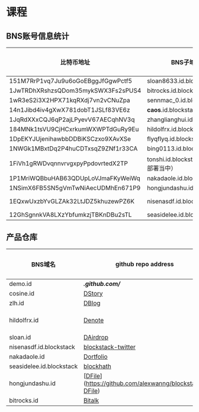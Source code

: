 # 课程

## BNS账号信息统计

|比特币地址 |BNS子域名| BNS域名|发送BTC|
|----|----|-----|-----|
| 151M7RrP1vq7Ju9u6oGoEBggJfGgwPctf5 | sloan8633.id.blockstack | sloan.id | X |
| 1JwTRDhXRshzsQDom35mykSWX3Fs2sPUS4 | bitrocks.id.blockstack| bitrocks.id | X |
|1wR3eS2i3X2HPX71kqRXdj7vn2vCNuZpa|sennmac_0.id.blockstack|naige.id|X|
|14n1Jibd4iv4gXwX781dobT1JSLf83VE6z|__caos__.id.blockstack|cosine.id|X|
|1JqRdXXxCQJ6qP2ajLPyevV67AECqhNV3q|zhanglianghui.id.blockstack|zlh.id|X|
|184MNk1tsVU9CjHCxrkumWXWPTdGuRy9Eu|hildolfrx.id.blockstack|hildolfrx.id|X|
|1DpEKYJUjenihawbbDDBiKSCzxo9XAvXSe|flyqflyq.id.blockstack|flyqflyq.id|X|
|1NWGk1MBxtDq2P4huCDTxsqZ9ZNf1r33CA|bing0113.id.blockstack|bingw.id|X|
|1FiVh1gRWDvqnnvrvgxpyPpdovrtedX2TP|tonshi.id.blockstack（还在部署当中）|（未注册）||
|1P1MriWQBbuHAB63QDUpLoVJmaFKyWeiWq|nakadaole.id.blockstack|nakadaole.id||
|1NSimX6FB5SN5gVmTwNiAecUDMhEn671P9|hongjundashu.id.blockstack|hongjundashu.id||
|1EQxwUxzbYvGLZAk32LtJDZ5khuzewPZ6K| nisenasdf.id.blockstack |not yet, waiting for btc||
|12GhSgnnkVA8LXzYbfumkzjTBKnDBu2sTL|seasidelee.id.blockstack|lokija.id||


## 产品仓库

| BNS域名 | github repo address| 公网访问地址（如netlify） |
|---|---|---|
| demo.id | ***.github.com/*** ||
| cosine.id | [DStory](https://github.com/caosbad/DStory) ||
| zlh.id | [DBlog](https://github.com/zhanglianghui/DBlog) ||
| hildolfrx.id | [Denote](https://github.com/Satoshi-Kusumoto/denote) |[Denote on netlify](https://hildolfrx.netlify.com/)|
| sloan.id | [DAirdrop](https://github.com/sloan8633/dairdrop) ||
| nisenasdf.id.blockstack | [blockstack-twitter](https://github.com/imnisen/blockstack-twitter) ||
| nakadaole.id | [Dortfolio](https://github.com/NakaDaoLe/Dortfolio) ||
| seasidelee.id.blockstack | [blockhath](https://github.com/SeasideLee/BlockHath) ||
| hongjundashu.id | [[DFile](https://github.com/alexwanng/blockstack-DFile)](https://github.com/alexwanng/blockstack-DFile) | [DFile on netlify](https://agitated-austin-ee47cb.netlify.com/) |
| bitrocks.id | [Bitalk](https://github.com/bitrocks/bitalk) ||
